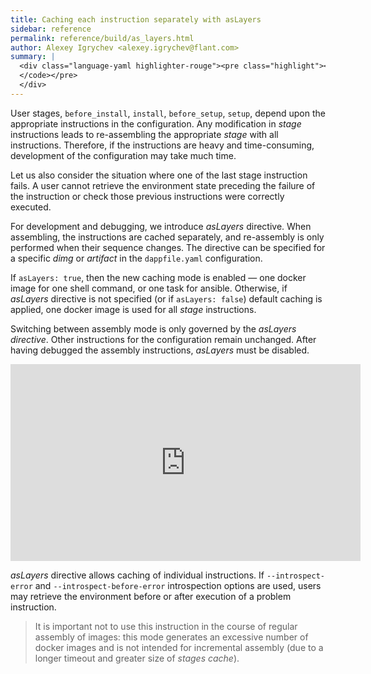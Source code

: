```yaml
---
title: Caching each instruction separately with asLayers
sidebar: reference
permalink: reference/build/as_layers.html
author: Alexey Igrychev <alexey.igrychev@flant.com>
summary: |
  <div class="language-yaml highlighter-rouge"><pre class="highlight"><code><span class="s">asLayers</span><span class="pi">:</span> <span class="s">true</span>
  </code></pre>
  </div>
---
```


User stages, `before_install`, `install`, `before_setup`, `setup`, depend upon the appropriate instructions in the configuration. Any modification in _stage_ instructions leads to re-assembling the appropriate _stage_ with all instructions. Therefore, if the instructions are heavy and time-consuming, development of the configuration may take much time.

Let us also consider the situation where one of the last stage instruction fails. A user cannot retrieve the environment state preceding the failure of the instruction or check those previous instructions were correctly executed.

For development and debugging, we introduce _asLayers_ directive. When assembling, the instructions are cached separately, and re-assembly is only performed when their sequence changes. The directive can be specified for a specific _dimg_ or _artifact_ in the `dappfile.yaml` configuration.

If `asLayers: true`, then the new caching mode is enabled — one docker image for one shell command, or one task for ansible. Otherwise, if _asLayers_ directive is not specified (or if `asLayers: false`) default caching is applied, one docker image is used for all _stage_ instructions. 

Switching between assembly mode is only governed by the _asLayers directive_. Other instructions for the configuration remain unchanged. After having debugged the assembly instructions, _asLayers_ must be disabled.

<div class="videoWrapper">
<iframe width="560" height="315" src="https://www.youtube.com/embed/VEFapPLXxcE" frameborder="0" allow="encrypted-media" allowfullscreen></iframe>
</div>

_asLayers_ directive allows caching of individual instructions. If `--introspect-error` and `--introspect-before-error` introspection options are used, users may retrieve the environment before or after execution of a problem instruction.

> It is important not to use this instruction in the course of regular assembly of images: this mode generates an excessive number of docker images and is not intended for incremental assembly (due to a longer timeout and greater size of _stages cache_).
